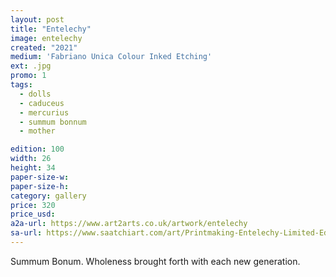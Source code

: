 ```yaml
---
layout: post
title: "Entelechy"
image: entelechy
created: "2021"
medium: 'Fabriano Unica Colour Inked Etching'
ext: .jpg
promo: 1
tags:
  - dolls
  - caduceus
  - mercurius
  - summum bonnum
  - mother

edition: 100
width: 26
height: 34
paper-size-w: 
paper-size-h: 
category: gallery
price: 320
price_usd: 
a2a-url: https://www.art2arts.co.uk/artwork/entelechy
sa-url: https://www.saatchiart.com/art/Printmaking-Entelechy-Limited-Edition-of-100/19454/8543461/view
---
```


Summum Bonum. Wholeness brought forth with each new generation.
